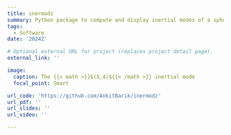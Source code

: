 ```yaml
---
title: inermodz
summary: Python package to compute and display inertial modes of a sphere
tags:
  - Software
date: '2024Z'

# Optional external URL for project (replaces project detail page).
external_link: ''

image:
  caption: The {{< math >}}$(5,4)${{< /math >}} inertial mode
  focal_point: Smart

url_code: 'https://github.com/AnkitBarik/inermodz'
url_pdf: ''
url_slides: ''
url_video: ''

---
```

